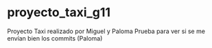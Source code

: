 # proyecto_taxi_g11
Proyecto Taxi realizado por Miguel y Paloma
Prueba para ver si se me envían bien los commits (Paloma)